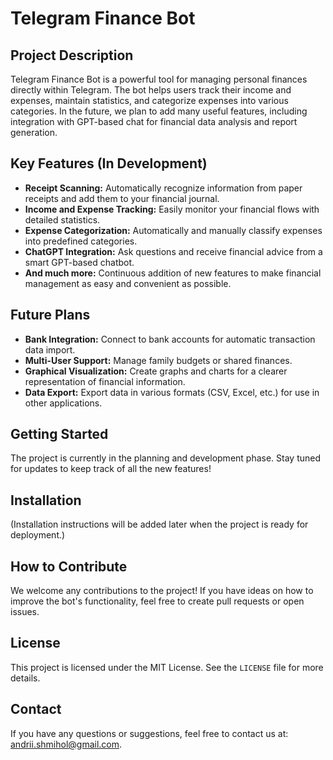 # Telegram Finance Bot

## Project Description

Telegram Finance Bot is a powerful tool for managing personal finances directly within Telegram. The bot helps users track their income and expenses, maintain statistics, and categorize expenses into various categories. In the future, we plan to add many useful features, including integration with GPT-based chat for financial data analysis and report generation.

## Key Features (In Development)
- **Receipt Scanning:** Automatically recognize information from paper receipts and add them to your financial journal.
- **Income and Expense Tracking:** Easily monitor your financial flows with detailed statistics.
- **Expense Categorization:** Automatically and manually classify expenses into predefined categories.
- **ChatGPT Integration:** Ask questions and receive financial advice from a smart GPT-based chatbot.
- **And much more:** Continuous addition of new features to make financial management as easy and convenient as possible.

## Future Plans
- **Bank Integration:** Connect to bank accounts for automatic transaction data import.
- **Multi-User Support:** Manage family budgets or shared finances.
- **Graphical Visualization:** Create graphs and charts for a clearer representation of financial information.
- **Data Export:** Export data in various formats (CSV, Excel, etc.) for use in other applications.

## Getting Started
The project is currently in the planning and development phase. Stay tuned for updates to keep track of all the new features!

## Installation
(Installation instructions will be added later when the project is ready for deployment.)

## How to Contribute
We welcome any contributions to the project! If you have ideas on how to improve the bot's functionality, feel free to create pull requests or open issues.

## License
This project is licensed under the MIT License. See the `LICENSE` file for more details.

## Contact
If you have any questions or suggestions, feel free to contact us at: andrii.shmihol@gmail.com.